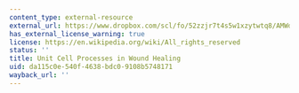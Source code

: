 ```yaml
---
content_type: external-resource
external_url: https://www.dropbox.com/scl/fo/52zzjr7t4s5w1xzytwtq8/AMWdBlZlc263NXZDSQOMEoo/Chapters/Chapter%204%20Unit%20Cell%20Processes%20in%20Wound%20Healing?dl=0&rlkey=qojtvzyd9q8cpudjtvj939i69
has_external_license_warning: true
license: https://en.wikipedia.org/wiki/All_rights_reserved
status: ''
title: Unit Cell Processes in Wound Healing
uid: da115c0e-540f-4638-bdc0-9108b5748171
wayback_url: ''
---
```

